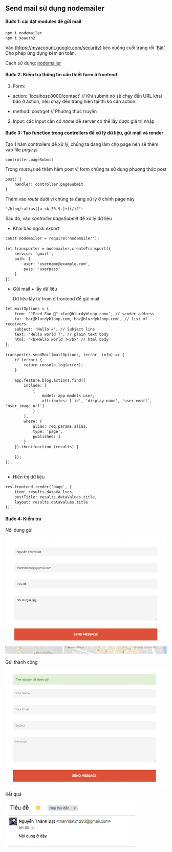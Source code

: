 ## Send mail sử dụng nodemailer

#### Bước 1: cài đặt modules để gửi mail

```
npm i nodemailer
npm i xoauth2
```

Vào (https://myaccount.google.com/security) kéo xuống cuối trang rồi 'Bật' Cho phép ứng dụng kém an toàn.

Cách sử dụng: [nodemailer](https://nodemailer.com/about/)



#### Bước 2: Kiểm tra thông tin cần thiết form ở frontend

1) Form: 

- action: 'localhost:8000/contact' // Khi submit nó sẽ chạy đến URL khai báo ở action, nếu chạy đến trang hiện tại thì ko cần action

- method: post/get // Phương thức truyền

2) Input: các input cần có _name_ để server có thể lấy được giá trị nhập

#### Bước 3: Tạo function trong controllers để xử lý dữ liệu, gửi mail và render

Tạo 1 hàm controllers để xử lý, chúng ta đang làm cho page nên sẽ thêm vào file _page.js_

```
controller.pageSubmit
```

Trong _route.js_ sẽ thêm hàm post vì form chúng ta sử dụng phương thức post

```
post: {
    handler: controller.pageSubmit
}
```

Thêm vào _route_ dưới vì chúng ta đang xử lý ở chính page này

```
"/blog/:alias([a-zA-Z0-9-]+)(/)?":
```

Sau đó, vào _controller.pageSubmit_ để xử lý dữ liệu

- Khai báo ngoài _export_

```
const nodemailer = require('nodemailer');

let transporter = nodemailer.createTransport({
    service: 'gmail',
    auth: {
        user: 'username@example.com',
        pass: 'userpass'
    }
});
```

- Gửi mail + lấy dữ liệu
   
  Dữ liệu lấy từ from ở frontend để gửi mail

```
let mailOptions = {
    from: '"Fred Foo 👻" <foo@blurdybloop.com>', // sender address
    to: 'bar@blurdybloop.com, baz@blurdybloop.com', // list of receivers
    subject: 'Hello ✔', // Subject line
    text: 'Hello world ?', // plain text body
    html: '<b>Hello world ?</b>' // html body
};

transporter.sendMail(mailOptions, (error, info) => {
    if (error) {
        return console.log(error);
    }
    
    app.feature.blog.actions.find({
        include: [
            {
                model: app.models.user,
                attributes: ['id', 'display_name', 'user_email', 'user_image_url']
            }
        ],
        where: {
            alias: req.params.alias,
            type: 'page',
            published: 1
        }
    }).then(function (results) {
        
    });
});


```

- Hiển thị dữ liệu

```
res.frontend.render('page', {
    item: results.dataVa lues,
    postTitle: results.dataValues.title,
    layout: results.dataValues.title
});
```
#### Bước 4: Kiểm tra

Nội dung gửi 

![Noi dung gui](upload/23.jpg)

Gửi thành công

![Thanh cong](upload/22.jpg)

Kết quả

![ket qua](upload/24.jpg)